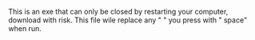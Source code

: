 This is an exe that can only be closed by restarting your computer, download with risk.
This file wile replace any " " you press with " space" when run.
